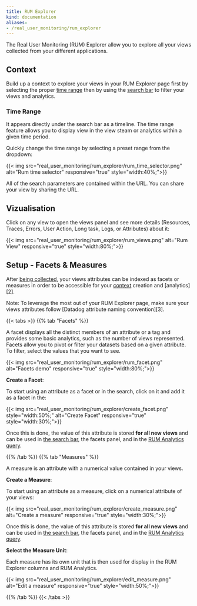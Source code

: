 ```yaml
---
title: RUM Explorer
kind: documentation
aliases:
- /real_user_monitoring/rum_explorer
---
```


The Real User Monitoring (RUM) Explorer allow you to explore all your views collected from your different applications.

## Context

Build up a context to explore your views in your RUM Explorer page first by selecting the proper [time range](#time-range) then by using the [search bar](#search-syntax) to filter your views and analytics.

### Time Range

It appears directly under the search bar as a timeline. The time range feature allows you to display view in the view steam or analytics within a given time period.

Quickly change the time range by selecting a preset range from the dropdown:

{{< img src="real_user_monitoring/rum_explorer/rum_time_selector.png" alt="Rum time selector" responsive="true" style="width:40%;">}}

All of the search parameters are contained within the URL. You can share your view by sharing the URL.

## Vizualisation

Click on any view to open the views panel and see more details (Resources, Traces, Errors, User Action, Long task, Logs, or Attributes) about it:

{{< img src="real_user_monitoring/rum_explorer/rum_views.png" alt="Rum View" responsive="true" style="width:80%;">}}

## Setup - Facets & Measures

After [being collected][1], your views attributes can be indexed as facets or measures in order to be accessible for your [context](#context) creation and [analytics][2].

Note: To leverage the most out of your RUM Explorer page, make sure your views attributes follow [Datadog attribute naming convention][3].

{{< tabs >}}
{{% tab "Facets" %}}

A facet displays all the distinct members of an attribute or a tag and provides some basic analytics, such as the number of views represented. Facets allow you to pivot or filter your datasets based on a given attribute. To filter, select the values that you want to see.

{{< img src="real_user_monitoring/rum_explorer/rum_facet.png" alt="Facets demo" responsive="true" style="width:80%;">}}

**Create a Facet**:

To start using an attribute as a facet or in the search, click on it and add it as a facet in the:

{{< img src="real_user_monitoring/rum_explorer/create_facet.png" style="width:50%;" alt="Create Facet" responsive="true" style="width:30%;">}}

Once this is done, the value of this attribute is stored **for all new views** and can be used in [the search bar](#search), the facets panel, and in the [RUM Analytics query][1].

[1]: /real_user_monitoring/rum_analytics
{{% /tab %}}
{{% tab "Measures" %}}

A measure is an attribute with a numerical value contained in your views.

**Create a Measure**:

To start using an attribute as a measure, click on a numerical attribute of your views:

{{< img src="real_user_monitoring/rum_explorer/create_measure.png" alt="Create a measure" responsive="true" style="width:30%;">}}

Once this is done, the value of this attribute is stored **for all new views** and can be used in [the search bar](#search), the facets panel, and in the [RUM Analytics query][1].

**Select the Measure Unit**:

Each measure has its own unit that is then used for display in the RUM Explorer columns and RUM Analytics.

{{< img src="real_user_monitoring/rum_explorer/edit_measure.png" alt="Edit a measure" responsive="true" style="width:50%;">}}

[1]: /real_user_monitoring/rum_analytics
{{% /tab %}}
{{< /tabs >}}
